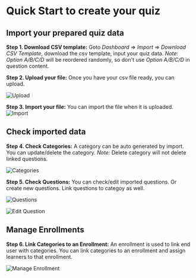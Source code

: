 
# Quick Start to create your quiz

## Import your prepared quiz data

**Step 1. Download CSV template:** Goto *Dashboard* => *Import* => *Download CSV Template*, download the csv template, input your quiz data. *Note:* *Option A/B/C/D* will be reordered randomly, so don't use *Option A/B/C/D* in question content.

**Step 2. Upload your file:** Once you have your csv file ready, you can upload.

![Upload](/screenshots/quick-start/quick-start-1.png)

**Step 3. Import your file:** You can import the file when it is uploaded.
![Import](/screenshots/quick-start/quick-start-2.png)

## Check imported data

**Step 4. Check Categories:** A category can be auto generated by import. You can update/delete the category. *Note:* Delete category will not delete linked questions.

![Categories](/screenshots/quick-start/quick-start-3.png)

**Step 5. Check Questions:** You can check/edit imported questions. Or create new questions. Link questions to categoy as well.
   
![Questions](/screenshots/quick-start/quick-start-4.png)

![Edit Question](/screenshots/quick-start/quick-start-5.png)

## Manage Enrollments

**Step 6. Link Categories to an Enrollment:** An enrollment is used to link end user with categories. You can link categories to an enrollment and assign learners to that enrollment.

![Manage Enrollment](/screenshots/quick-start/quick-start-6.png)